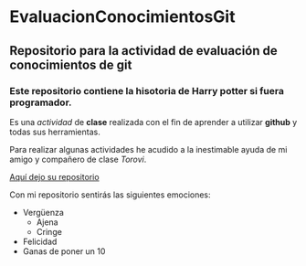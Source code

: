 # EvaluacionConocimientosGit
## Repositorio para la actividad de evaluación de conocimientos de git

### Este repositorio contiene la hisotoria de Harry potter si fuera programador.

Es una _actividad_ de **clase** realizada con el fin de aprender a utilizar __github__ y todas sus herramientas.

Para realizar algunas actividades he acudido a la inestimable ayuda de mi amigo y compañero de clase *Torovi*.

[Aquí dejo su repositorio](https://github.com/ZazzaElItaliano/Las3000Viviendas.git)

Con mi repositorio sentirás las siguientes emociones:

- Vergüenza
    * Ajena
    * Cringe
- Felicidad
- Ganas de poner un 10